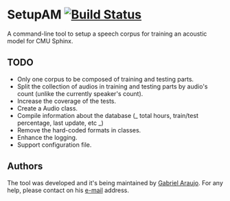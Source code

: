 SetupAM [![Build Status](https://travis-ci.org/gabrielaraujof/voxforge2sphinxPtBr.svg?branch=major-update)](https://travis-ci.org/gabrielaraujof/voxforge2sphinxPtBr)
===================

A command-line tool to setup a speech corpus for training an acoustic model for CMU Sphinx.

TODO
----

- Only one corpus to be composed of training and testing parts.
- Split the collection of audios in training and testing parts by audio's count (unlike the currently speaker's count).
- Increase the coverage of the tests.
- Create a Audio class.
- Compile information about the database (_ total hours, train/test percentage, last update, etc _)
- Remove the hard-coded formats in classes.
- Enhance the logging.
- Support configuration file.

Authors
-------

The tool was developed and it's being maintained by [Gabriel Araujo](http://www.gabrielaraujo.info). For any help, please contact on his [e-mail](mailto:contato@gabrielaraujo.me) address.
